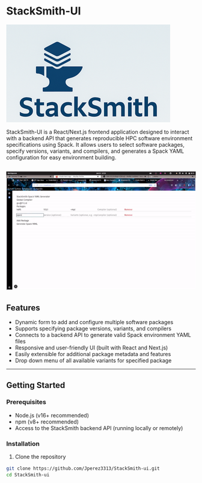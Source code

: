 # StackSmith-UI
![alt text](docs/StackSmithLOGO.png)

StackSmith-UI is a React/Next.js frontend application designed to interact with a backend API that generates reproducible HPC software environment specifications using Spack. It allows users to select software packages, specify versions, variants, and compilers, and generates a Spack YAML configuration for easy environment building.

![Demo Animation](docs/output.gif)
---

## Features

- Dynamic form to add and configure multiple software packages
- Supports specifying package versions, variants, and compilers
- Connects to a backend API to generate valid Spack environment YAML files
- Responsive and user-friendly UI (built with React and Next.js)
- Easily extensible for additional package metadata and features
- Drop down menu of all available variants for specified package

---

## Getting Started

### Prerequisites

- Node.js (v16+ recommended)
- npm (v8+ recommended)
- Access to the StackSmith backend API (running locally or remotely)

### Installation

1. Clone the repository

```bash
git clone https://github.com/Jperez3313/StackSmith-ui.git
cd StackSmith-ui

